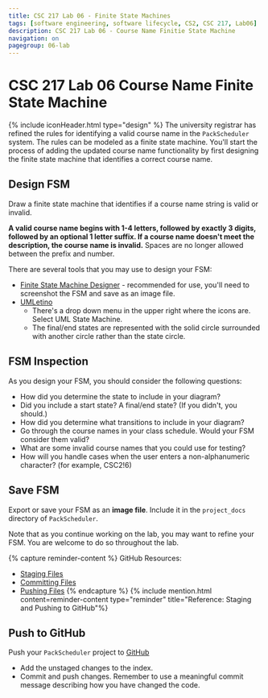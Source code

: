 ```yaml
---
title: CSC 217 Lab 06 - Finite State Machines
tags: [software engineering, software lifecycle, CS2, CSC 217, Lab06]
description: CSC 217 Lab 06 - Course Name Finitie State Machine
navigation: on
pagegroup: 06-lab
---
```


# CSC 217 Lab 06 Course Name Finite State Machine
{% include iconHeader.html type="design" %}
The university registrar has refined the rules for identifying a valid course name in the `PackScheduler` system.  The rules can be modeled as a finite state machine.  You'll start the process of adding the updated course name functionality by first designing the finite state machine that identifies a correct course name.


## Design FSM
Draw a finite state machine that identifies if a course name string is valid or invalid.  

**A valid course name begins with 1-4 letters, followed by exactly 3 digits, followed by an optional 1 letter suffix.  If a course name doesn't meet the description, the course name is invalid.**  Spaces are no longer allowed between the prefix and number.

There are several tools that you may use to design your FSM:

  * [Finite State Machine Designer](http://madebyevan.com/fsm/) - recommended for use, you'll need to screenshot the FSM and save as an image file.
  * [UMLetino](http://www.umlet.com/umletino/umletino.html)
     * There's a drop down menu in the upper right where the icons are.  Select UML State Machine.  
     * The final/end states are represented with the solid circle surrounded with another circle rather than the state circle.
  

## FSM Inspection
As you design your FSM, you should consider the following questions:

  * How did you determine the state to include in your diagram?
  * Did you include a start state?  A final/end state?  (If you didn't, you should.)
  * How did you determine what transitions to include in your diagram?
  * Go through the course names in your class schedule.  Would your FSM consider them valid?
  * What are some invalid course names that you could use for testing?
  * How will you handle cases when the user enters a non-alphanumeric character?  (for example, CSC2!6)
  

## Save FSM
Export or save your FSM as an **image file**.  Include it in the `project_docs` directory of `PackScheduler`.

Note that as you continue working on the lab, you may want to refine your FSM.  You are welcome to do so throughout the lab.

{% capture reminder-content %} 
GitHub Resources:

  * [Staging Files](https://pages.github.ncsu.edu/engr-csc-software-development/practices-tools/git/git-staging)
  * [Committing Files](https://pages.github.ncsu.edu/engr-csc-software-development/practices-tools/git/git-commit)
  * [Pushing Files](https://pages.github.ncsu.edu/engr-csc-software-development/practices-tools/git/git-push)
{% endcapture %} {% include mention.html content=reminder-content type="reminder" title="Reference: Staging and Pushing to GitHub"%} 
## Push to GitHub
Push your `PackScheduler` project to [GitHub](https://github.ncsu.edu)

  * Add the unstaged changes to the index.
  * Commit and push changes.  Remember to use a meaningful commit message describing how you have changed the code.  

